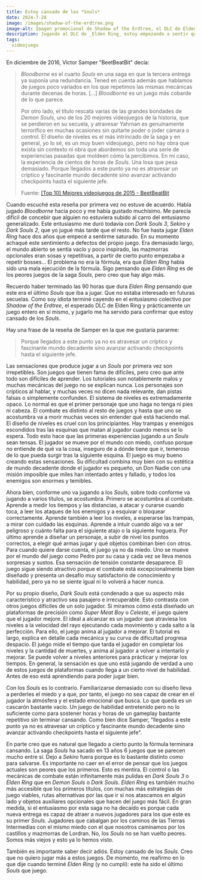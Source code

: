 ```yaml
---
title: Estoy cansado de los *Souls*
date: 2024-7-28
image: /images/shadow-of-the-erdtree.png
image-alt: Imagen promocional de Shadow of the Erdtree, el DLC de Elden Ring. A la izquierda de la imagen vemos a Miquella montado en un caballo blanco, en medio de un trigal en el que hay lápidas y cruces medio transparentes. Mira hacia el horizonte, donde podemos ver el Scadutree, el árbol negro que dirige la trama del juego y que se puede ver en el horizonte desde la mayor parte del mapa. El cielo está nublado y negro en toda la imagen excepto al rededor del Scadutree, que está bañado por una luz dorada de aspecto sagrado.
description: Jugando al DLC de _Elden Ring_ estoy empezando a sentir que estoy cansado de la fórmula _Souls_. En este texto intento entender qué hay en el diseño de estos juegos que hace que a la larga terminen cansando. ¿Por qué jugar a _Elden Ring_ no se siente como la primera vez que jugué a _Dark Souls_?
tags:
  videojuego
---
```

En diciembre de 2016, Víctor Samper "BeetBeatBit" decía:

> _Bloodborne_ es el cuarto _Souls_ en una saga en que la tercera entrega ya suponía una redundancia. Tened en cuenta además que hablamos de juegos poco variados en los que repetimos las mismas mecánicas durante decenas de horas. [...] _Bloodborne_ es un juego más cobarde de lo que parece.
>
> Por otro lado, el título rescata varias de las grandes bondades de _Demon Souls_, uno de los 20 mejores videojuegos de la historia, que se perdieron en su secuela, y atravesar Yahrnan es genuinamente terrorífico en muchas ocasiones sin quitarte poder o joder cámara o control. El diseño de niveles es el más intrincado de la saga y en general, yo lo sé, es un muy buen videojuego, pero no hay obra que exista sin contexto ni obra que abordemos sin toda una serie de experiencias pasadas que moldeen cómo la percibimos. En mi caso, la experiencia de cientos de horas de _Souls_. Una losa que pesa demasiado. Porque llegados a este punto ya no es atravesar un críptico y fascinante mundo decadente sino avanzar activando checkpoints hasta el siguiente jefe.
>
> Fuente: [[Top 10] Mejores videojuegos de 2015 - BeetBeatBit](https://www.youtube.com/watch?v=Gsfb_bJsyf0)

Cuando escuché esta reseña por primera vez no estuve de acuerdo. Había jugado _Bloodborne_ hacía poco y me había gustado muchísimo. Me parecía difícil de concebir que alguien no estuviera subido al carro del entusiasmo generalizado. Este entusiasmo me duró todavía con _Dark Souls 3_, _Sekiro_ y _Dark Souls 2_, que yo jugué más tarde que el resto. No fue hasta jugar _Elden Ring_ hace dos años que empecé a sentirme saturado. En su momento achaqué este sentimiento a defectos del propio juego. Era demasiado largo, el mundo abierto se sentía vacío y poco inspirado, las mazmorras opcionales eran sosas y repetitivas, a partir de cierto punto empezaba a repetir bosses... El problema no era la fórmula, era que _Elden Ring_ había sido una mala ejecución de la fórmula. Sigo pensando que _Elden Ring_ es de los peores juegos de la saga _Souls_, pero creo que hay algo más.

Recuerdo haber terminado las 90 horas que dura _Elden Ring_ pensando que este era el último _Souls_ que iba a jugar. Que no estaba interesado en futuras secuelas. Como soy idiota terminé cayendo en el entusiasmo colectivo por _Shadow of the Erdtree_, el esperado DLC de Elden Ring y prácticamente un juego entero en sí mismo, y jugarlo me ha servido para confirmar que estoy cansado de los _Souls_.

Hay una frase de la reseña de Samper en la que me gustaría pararme:

> Porque llegados a este punto ya no es atravesar un críptico y fascinante mundo decadente sino avanzar activando checkpoints hasta el siguiente jefe.

Las sensaciones que produce jugar a un _Souls_ por primera vez son irrepetibles. Son juegos que tienen fama de difíciles, pero creo que ante todo son difíciles de aprender. Los tutoriales son notablemente malos y muchas mecánicas del juego no se explican nunca. Los personajes son crípticos al hablar, y muchas veces no dicen nada relevante, dan pistas falsas o simplemente confunden. El sistema de niveles es extremadamente opaco. Lo normal es que el primer personaje que uno haga no tenga ni pies ni cabeza. El combate es distinto al resto de juegos y hasta que uno se acostumbra va a morir muchas veces sin entender qué está haciendo mal. El diseño de niveles es cruel con los principiantes. Hay trampas y enemigos escondidos tras las esquinas que matan al jugador cuando menos se lo espera. Todo esto hace que las primeras experiencias jugando a un _Souls_ sean tensas. El jugador se mueve por el mundo con miedo, confuso porque no entiende de qué va la cosa, inseguro de a dónde tiene que ir, temeroso de lo que pueda surgir tras la siguiente esquina. El juego es muy bueno creando estas sensaciones. Su dificultad combina muy bien con su estética de mundo decadente donde el jugador es pequeño, un Don Nadie con una misión imposible que miles han intentado antes y fallado, y todos los enemigos son enormes y temibles.

Ahora bien, conforme uno va jugando a los _Souls_, sobre todo conforme va jugando a varios títulos, se acostumbra. Primero se acostumbra al combate. Aprende a medir los tiempos y las distancias, a atacar y curarse cuando toca, a leer los ataques de los enemigos y a esquivar o bloquear correctamente. Aprende también a leer los niveles, a esperarse las trampas, a mirar con cuidado las esquinas. Aprende a intuir cuando algo va a ser peligroso y cuánto falta para el siguiente atajo o la siguiente hoguera. Por último aprende a diseñar un personaje, a subir de nivel los puntos correctos, a elegir qué armas jugar y qué objetos combinan bien con otros. Para cuando quiere darse cuenta, el juego ya no da miedo. Uno se mueve por el mundo del juego como Pedro por su casa y cada vez se lleva menos sorpresas y sustos. Esa sensación de tensión constante desaparece. El juego sigue siendo atractivo porque el combate está excepcionalmente bien diseñado y presenta un desafío muy satisfactorio de conocimiento y habilidad, pero ya no se siente igual ni lo volverá a hacer nunca.

Por su propio diseño, _Dark Souls_ está condenado a que su aspecto más característico y atractivo sea pasajero e irrecuperable. Esto contrasta con otros juegos difíciles de un solo jugador. Si miramos cómo está diseñado un plataformas de precisión como _Super Meat Boy_ o _Celeste_, el juego quiere que el jugador mejore. El ideal a alcanzar es un jugador que atraviesa los niveles a la velocidad del rayo ejecutando cada movimiento y cada salto a la perfección. Para ello, el juego anima al jugador a mejorar. El tutorial es largo, explica en detalle cada mecánica y su curva de dificultad progresa despacio. El juego mide el tiempo que tarda el jugador en completar los niveles y la cantidad de muertes, y anima al jugador a volver a intentarlo y mejorar. Se puede volver a niveles anteriores para prácticar y mejorar los tiempos. En general, la sensación es que uno está jugando de verdad a uno de estos juegos de plataformas cuando llega a un cierto nivel de habilidad. Antes de eso está aprendiendo para poder jugar bien.

Con los _Souls_ es lo contrario. Familiarizarse demasiado con su diseño lleva a perderles el miedo y a que, por tanto, el juego no sea capaz de crear en el jugador la atmósfera y el estado emocional que busca. Lo que queda es un cascarón bastante vacío. Un juego de habilidad entretenido pero no lo suficiente como para sostener horas y horas de un gameplay bastante repetitivo sin terminar cansando. Como bien dice Samper, "llegados a este punto ya no es atravesar un críptico y fascinante mundo decadente sino avanzar activando checkpoints hasta el siguiente jefe".

En parte creo que es natural que llegado a cierto punto la fórmula terminara cansando. La saga _Souls_ ha sacado en 13 años 6 juegos que se parecen mucho entre sí. Dejo a _Sekiro_ fuera porque es lo bastante distinto como para salvarse. Es importante no caer en el error de pensar que los juegos actuales son peores que los primeros. Esto es mentira. El control o las mecánicas de combate están infinitamente más pulidas en _Dark Souls 3_ o _Elden Ring_ que en _Demon Souls_ o _Dark Souls_. _Elden Ring_ es también mucho más accesible que los primeros títulos, con muchas más estrategias de juego viables, rutas alternativas por las que ir si nos atascamos en algún lado y objetos auxiliares opcionales que hacen del juego más fácil. En gran medida, si el entusiasmo por esta saga no ha decaído es porque cada nueva entrega es capaz de atraer a nuevos jugadores para los que este es su primer _Souls_. Jugadores que cabalgan por los caminos de las Tierras Intermedias con el mismo miedo con el que nosotros caminamos por los castillos y mazmorras de Lordran. No, los _Souls_ no se han vuelto peores. Somos más viejos y esto ya lo hemos visto.

También es importante saber decir adiós. Estoy cansado de los _Souls_. Creo que no quiero jugar más a estos juegos. De momento, me reafirmo en lo que dije cuando terminé _Elden Ring_ (y no cumplí): este ha sido el último _Souls_ que juego.
